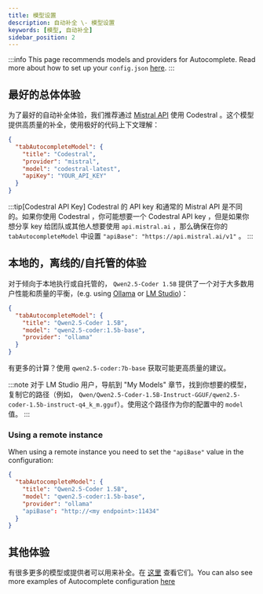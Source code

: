 ```yaml
---
title: 模型设置
description: 自动补全 \- 模型设置
keywords: [模型, 自动补全]
sidebar_position: 2
---
```


:::info
This page recommends models and providers for Autocomplete. Read more about how to set up your `config.json` [here](../reference.md).
:::

## 最好的总体体验

为了最好的自动补全体验，我们推荐通过 [Mistral API](https://console.mistral.ai/) 使用 Codestral 。这个模型提供高质量的补全，使用极好的代码上下文理解：

```json title="config.json""
{
  "tabAutocompleteModel": {
    "title": "Codestral",
    "provider": "mistral",
    "model": "codestral-latest",
    "apiKey": "YOUR_API_KEY"
  }
}
```

:::tip[Codestral API Key]
Codestral 的 API key 和通常的 Mistral API 是不同的。如果你使用 Codestral ，你可能想要一个 Codestral API key ，但是如果你想分享 key 给团队或其他人想要使用 `api.mistral.ai` ，那么确保在你的 `tabAutocompleteModel` 中设置 `"apiBase": "https://api.mistral.ai/v1"` 。
:::

## 本地的，离线的/自托管的体验

对于倾向于本地执行或自托管的， `Qwen2.5-Coder 1.5B` 提供了一个对于大多数用户性能和质量的平衡，(e.g. using [Ollama](../customize/model-providers/top-level/ollama.md) or [LM Studio](../customize/model-providers/more/lmstudio.md))：

```json title="config.json""
{
  "tabAutocompleteModel": {
    "title": "Qwen2.5-Coder 1.5B",
    "model": "qwen2.5-coder:1.5b-base",
    "provider": "ollama"
  }
}
```

有更多的计算？使用 `qwen2.5-coder:7b-base` 获取可能更高质量的建议。

:::note
对于 LM Studio 用户，导航到 "My Models" 章节，找到你想要的模型，复制它的路径（例如， `Qwen/Qwen2.5-Coder-1.5B-Instruct-GGUF/qwen2.5-coder-1.5b-instruct-q4_k_m.gguf`）。使用这个路径作为你的配置中的 `model` 值。
:::

### Using a remote instance

When using a remote instance you need to set the `"apiBase"` value in the configuration:

```json title="config.json""
{
  "tabAutocompleteModel": {
    "title": "Qwen2.5-Coder 1.5B",
    "model": "qwen2.5-coder:1.5b-base",
    "provider": "ollama"
    "apiBase": "http://<my endpoint>:11434"
  }
}
```

## 其他体验

有很多更多的模型或提供者可以用来补全。在 [这里](../customize/model-types/autocomplete.md) 查看它们。You can also see more examples of Autocomplete configuration [here](../customize/deep-dives/autocomplete.md)
